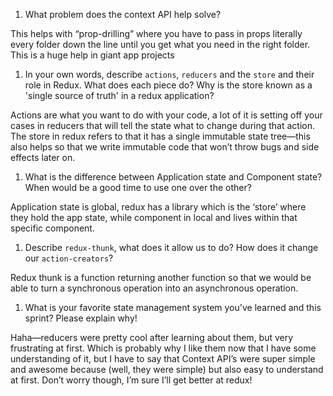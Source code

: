 1. What problem does the context API help solve?

This helps with “prop-drilling” where you have to pass in props literally every folder down the line until you get what you need in the right folder. This is a huge help in giant app projects

1. In your own words, describe `actions`, `reducers` and the `store` and their role in Redux. What does each piece do? Why is the store known as a 'single source of truth' in a redux application?

Actions are what you want to do with your code, a lot of it is setting off your cases in reducers that will tell the state what to change during that action. The store in redux refers to that it has a single immutable state tree—this also helps so that we write immutable code that won’t throw bugs and side effects later on. 

1. What is the difference between Application state and Component state? When would be a good time to use one over the other?

Application state is global, redux has a library which is the ‘store’ where they hold the app state, while component in local and lives within that specific component.

1. Describe `redux-thunk`, what does it allow us to do? How does it change our `action-creators`?

Redux thunk is a function returning another function so that we would be able to turn a synchronous operation into an asynchronous operation. 

1. What is your favorite state management system you've learned and this sprint? Please explain why!

Haha—reducers were pretty cool after learning about them, but very frustrating at first. Which is probably why I like them now that I have some understanding of it, but I have to say that Context API’s were super simple and awesome because (well, they were simple) but also easy to understand at first. Don’t worry though, I’m sure I’ll get better at redux!